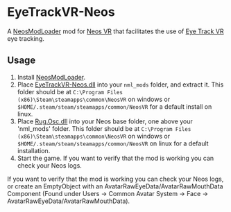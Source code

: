 # EyeTrackVR-Neos

A [NeosModLoader](https://github.com/zkxs/NeosModLoader) mod for [Neos VR](https://neos.com/) that facilitates the use of [Eye Track VR](https://github.com/RedHawk989/EyeTrackVR) eye tracking.

## Usage
1. Install [NeosModLoader](https://github.com/zkxs/NeosModLoader).
1. Place [EyeTrackVR-Neos.dll](https://github.com/Meister1593/EyeTrackVR-Neos/releases) into your `nml_mods` folder, and extract it. This folder should be at `C:\Program Files (x86)\Steam\steamapps\common\NeosVR` on windows or `$HOME/.steam/steam/steamapps/common/NeosVR` for a default install on linux.
1. Place [Rug.Osc.dll](https://github.com/Meister1593/EyeTrackVR-Neos/releases) into your Neos base folder, one above your 'nml_mods' folder. This folder should be at `C:\Program Files (x86)\Steam\steamapps\common\NeosVR` on windows or `$HOME/.steam/steam/steamapps/common/NeosVR` on linux for a default installation.
1. Start the game. If you want to verify that the mod is working you can check your Neos logs.

If you want to verify that the mod is working you can check your Neos logs, or create an EmptyObject with an AvatarRawEyeData/AvatarRawMouthData Component (Found under Users -> Common Avatar System -> Face -> AvatarRawEyeData/AvatarRawMouthData).